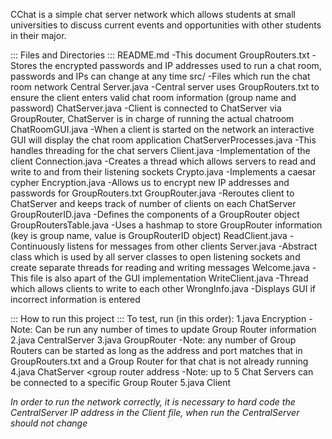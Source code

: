 CChat is a simple chat server network which allows students at small universities to discuss current 
events and opportunities with other students in their major.

::: Files and Directories :::
README.md                  -This document 
GroupRouters.txt           -Stores the encrypted passwords and IP addresses used to run a chat room, passwords and IPs can                  													 change at any time
src/                       -Files which run the chat room network
Central Server.java        -Central server uses GroupRouters.txt to ensure the client enters valid chat room information 																 (group name and password)
ChatServer.java            -Client is connected to ChatServer via GroupRouter, ChatServer is in charge of running the actual 														 chatroom
ChatRoomGUI.java           -When a client is started on the network an interactive GUI will display the chat room application
ChatServerProcesses.java   -This handles threading for the chat servers 
Client.java                -Implementation of the client 
Connection.java            -Creates a thread which allows servers to read and write to and from their listening sockets
Crypto.java                -Implements a caesar cypher
Encryption.java            -Allows us to encrypt new IP addresses and passwords for GroupRouters.txt 
GroupRouter.java           -Reroutes client to ChatServer and keeps track of number of clients on each ChatServer
GroupRouterID.java         -Defines the components of a GroupRouter object
GroupRoutersTable.java     -Uses a hashmap to store GroupRouter information (key is group name, value is GroupRouterID object)
ReadClient.java            -Continuously listens for messages from other clients
Server.java                -Abstract class which is used by all server classes to open listening sockets and create separate 														 threads for reading and writing messages
Welcome.java               -This file is also apart of the GUI implementation 
WriteClient.java           -Thread which allows clients to write to each other
WrongInfo.java             -Displays GUI if incorrect information is entered


::: How to run this project :::
To test, run (in this order):
1.java Encryption <group name> <group router address> <group router port> <new password>
  -Note: Can be run any number of times to update Group Router information
2.java CentralServer <central server address> <central server port>
3.java GroupRouter <group router address> <group router port>
  -Note: any number of Group Routers can be started as long as the address and port matches that in GroupRouters.txt and a Group Router for that chat is not already running
4.java ChatServer <chat server address> <chat server port> <group router address <group router port>
  -Note: up to 5 Chat Servers can be connected to a specific Group Router
5.java Client

*In order to run the network correctly, it is necessary to hard code the CentralServer IP address in the Client file, when run the CentralServer should not change*
